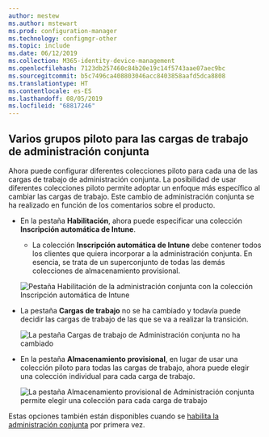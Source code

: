 ```yaml
---
author: mestew
ms.author: mstewart
ms.prod: configuration-manager
ms.technology: configmgr-other
ms.topic: include
ms.date: 06/12/2019
ms.collection: M365-identity-device-management
ms.openlocfilehash: 7123db257460c84b20e19c14f5743aae07aec9bc
ms.sourcegitcommit: b5c7496ca408803046acc8403858aafd5dca8808
ms.translationtype: HT
ms.contentlocale: es-ES
ms.lasthandoff: 08/05/2019
ms.locfileid: "68817246"
---
```

## <a name="bkmk_comgmt_pilot"></a> Varios grupos piloto para las cargas de trabajo de administración conjunta
<!--3555750 FKA 1357954-->

Ahora puede configurar diferentes colecciones piloto para cada una de las cargas de trabajo de administración conjunta. La posibilidad de usar diferentes colecciones piloto permite adoptar un enfoque más específico al cambiar las cargas de trabajo. Este cambio de administración conjunta se ha realizado en función de los comentarios sobre el producto.

- En la pestaña **Habilitación**, ahora puede especificar una colección **Inscripción automática de Intune**.
  - La colección **Inscripción automática de Intune** debe contener todos los clientes que quiera incorporar a la administración conjunta. En esencia, se trata de un superconjunto de todas las demás colecciones de almacenamiento provisional.

  ![Pestaña Habilitación de la administración conjunta con la colección Inscripción automática de Intune](../../media/3555750-co-management-enablement-tab.png)

- La pestaña **Cargas de trabajo** no se ha cambiado y todavía puede decidir las cargas de trabajo de las que se va a realizar la transición.

  ![La pestaña Cargas de trabajo de Administración conjunta no ha cambiado](../../media/3555750-co-management-workloads-tab.png)

- En la pestaña **Almacenamiento provisional**, en lugar de usar una colección piloto para todas las cargas de trabajo, ahora puede elegir una colección individual para cada carga de trabajo.

    ![La pestaña Almacenamiento provisional de Administración conjunta permite elegir una colección para cada carga de trabajo](../../media/3555750-co-management-staging-tab.png)
  
Estas opciones también están disponibles cuando se [habilita la administración conjunta](../../../../../comanage/how-to-enable.md) por primera vez.
